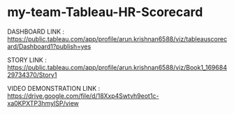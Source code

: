 # my-team-Tableau-HR-Scorecard

DASHBOARD LINK : https://public.tableau.com/app/profile/arun.krishnan6588/viz/tableauscorecard/Dashboard1?publish=yes

STORY LINK : https://public.tableau.com/app/profile/arun.krishnan6588/viz/Book1_16968429734370/Story1

VIDEO DEMONSTRATION LINK : https://drive.google.com/file/d/18Xxp4Swtvh9eot1c-xa0KPXTP3hmylSP/view
